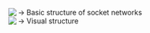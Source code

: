 <img align="left"  src="https://media.geeksforgeeks.org/wp-content/uploads/Socket_server.png"> -> Basic structure of socket networks
<br/><img align="left" src="http://www.troubleshooters.com/codecorn/sockets/sockdiag.png"> -> Visual structure
